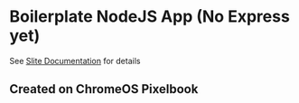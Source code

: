 # Boilerplate NodeJS App (No Express yet)
See [Slite Documentation](https://bob-bass.slite.com/app/channels/user-~cWcWGLvnq/notes/tuF_hnjpm) for details
## Created on ChromeOS Pixelbook